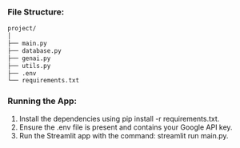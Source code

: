 ### File Structure:

```bash
project/
│
├── main.py
├── database.py
├── genai.py
├── utils.py
├── .env
└── requirements.txt
```


### Running the App:
1. Install the dependencies using pip install -r requirements.txt.
2. Ensure the .env file is present and contains your Google API key.
3. Run the Streamlit app with the command: streamlit run main.py.